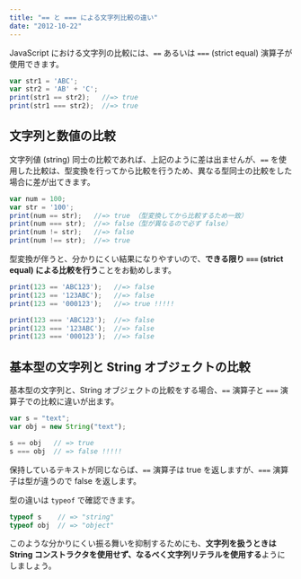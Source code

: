 ```yaml
---
title: "== と === による文字列比較の違い"
date: "2012-10-22"
---
```


JavaScript における文字列の比較には、`==` あるいは `===` (strict equal) 演算子が使用できます。

```javascript
var str1 = 'ABC';
var str2 = 'AB' + 'C';
print(str1 == str2);   //=> true
print(str1 === str2);  //=> true
```

文字列と数値の比較
----

文字列値 (string) 同士の比較であれば、上記のように差は出ませんが、`==` を使用した比較は、型変換を行ってから比較を行うため、異なる型同士の比較をした場合に差が出てきます。

```javascript
var num = 100;
var str = '100';
print(num == str);   //=> true （型変換してから比較するため一致）
print(num === str);  //=> false（型が異なるので必ず false）
print(num != str);   //=> false
print(num !== str);  //=> true
```

型変換が伴うと、分かりにくい結果になりやすいので、**できる限り `===` (strict equal) による比較を行う**ことをお勧めします。

```javascript
print(123 == 'ABC123');   //=> false
print(123 == '123ABC');   //=> false
print(123 == '000123');   //=> true !!!!!

print(123 === 'ABC123');  //=> false
print(123 === '123ABC');  //=> false
print(123 === '000123');  //=> false
```

基本型の文字列と String オブジェクトの比較
----

基本型の文字列と、String オブジェクトの比較をする場合、`==` 演算子と `===` 演算子での比較に違いが出ます。

~~~ javascript
var s = "text";
var obj = new String("text");

s == obj   // => true
s === obj  // => false !!!!!
~~~

保持しているテキストが同じならば、`==` 演算子は true を返しますが、`===` 演算子は型が違うので false を返します。

型の違いは `typeof` で確認できます。

~~~ javascript
typeof s    // => "string"
typeof obj  // => "object"
~~~

このような分かりにくい振る舞いを抑制するためにも、**文字列を扱うときは String コンストラクタを使用せず、なるべく文字列リテラルを使用する**ようにしましょう。

